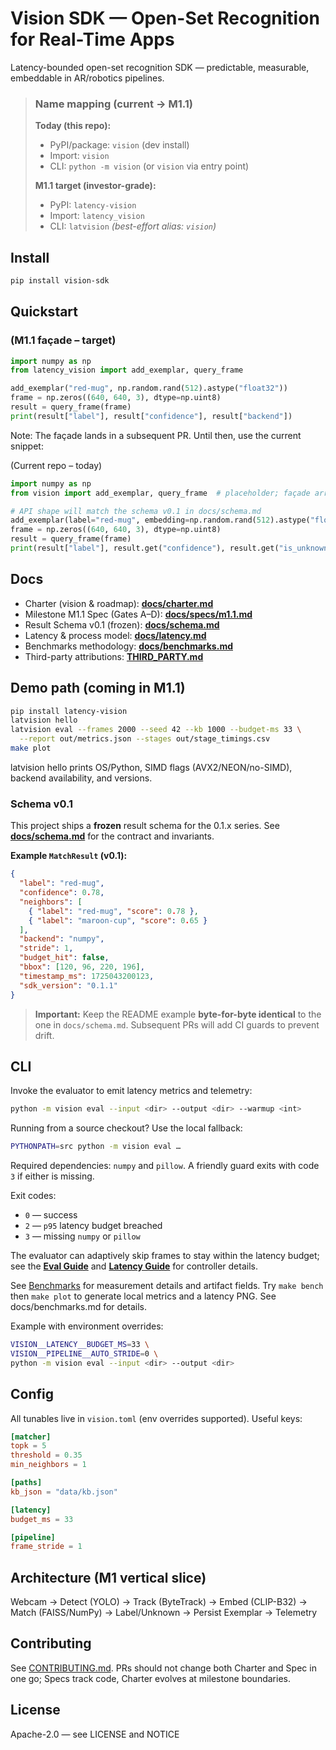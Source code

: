 # Vision SDK — Open-Set Recognition for Real-Time Apps

Latency-bounded open-set recognition SDK — predictable, measurable, embeddable in AR/robotics pipelines.

<!-- markdownlint-disable-next-line MD001 -->
> ### Name mapping (current → M1.1)
>
> **Today (this repo):**
>
> - PyPI/package: `vision` (dev install)
> - Import: `vision`
> - CLI: `python -m vision` (or `vision` via entry point)
>
> **M1.1 target (investor-grade):**
>
> - PyPI: `latency-vision`
> - Import: `latency_vision`
> - CLI: `latvision`  *(best-effort alias: `vision`)*

## Install

```bash
pip install vision-sdk
```

## Quickstart

### (M1.1 façade – target)

```python
import numpy as np
from latency_vision import add_exemplar, query_frame

add_exemplar("red-mug", np.random.rand(512).astype("float32"))
frame = np.zeros((640, 640, 3), dtype=np.uint8)
result = query_frame(frame)
print(result["label"], result["confidence"], result["backend"])
```

Note: The façade lands in a subsequent PR. Until then, use the current snippet:

(Current repo – today)

```python
import numpy as np
from vision import add_exemplar, query_frame  # placeholder; façade arrives in a later PR

# API shape will match the schema v0.1 in docs/schema.md
add_exemplar(label="red-mug", embedding=np.random.rand(512).astype("float32"))
frame = np.zeros((640, 640, 3), dtype=np.uint8)
result = query_frame(frame)
print(result["label"], result.get("confidence"), result.get("is_unknown"))
```

## Docs

- Charter (vision & roadmap): **[docs/charter.md](docs/charter.md)**
- Milestone M1.1 Spec (Gates A–D): **[docs/specs/m1.1.md](docs/specs/m1.1.md)**
- Result Schema v0.1 (frozen): **[docs/schema.md](docs/schema.md)**
- Latency & process model: **[docs/latency.md](docs/latency.md)**
- Benchmarks methodology: **[docs/benchmarks.md](docs/benchmarks.md)**
- Third-party attributions: **[THIRD_PARTY.md](THIRD_PARTY.md)**

## Demo path (coming in M1.1)

```bash
pip install latency-vision
latvision hello
latvision eval --frames 2000 --seed 42 --kb 1000 --budget-ms 33 \
  --report out/metrics.json --stages out/stage_timings.csv
make plot
```

latvision hello prints OS/Python, SIMD flags (AVX2/NEON/no-SIMD), backend availability, and versions.

### Schema v0.1

This project ships a **frozen** result schema for the 0.1.x series. See
**[docs/schema.md](docs/schema.md)** for the contract and invariants.

**Example `MatchResult` (v0.1):**

```json
{
  "label": "red-mug",
  "confidence": 0.78,
  "neighbors": [
    { "label": "red-mug", "score": 0.78 },
    { "label": "maroon-cup", "score": 0.65 }
  ],
  "backend": "numpy",
  "stride": 1,
  "budget_hit": false,
  "bbox": [120, 96, 220, 196],
  "timestamp_ms": 1725043200123,
  "sdk_version": "0.1.1"
}
```

> **Important:** Keep the README example **byte-for-byte identical** to the one in `docs/schema.md`. Subsequent PRs will add CI guards to prevent drift.

## CLI

Invoke the evaluator to emit latency metrics and telemetry:

```bash
python -m vision eval --input <dir> --output <dir> --warmup <int>
```

Running from a source checkout? Use the local fallback:

```bash
PYTHONPATH=src python -m vision eval …
```

Required dependencies: `numpy` and `pillow`. A friendly guard exits with code `3` if either is missing.

Exit codes:

- `0` — success
- `2` — `p95` latency budget breached
- `3` — missing `numpy` or `pillow`

The evaluator can adaptively skip frames to stay within the latency budget; see the **[Eval Guide](docs/eval.md)** and **[Latency Guide](docs/latency.md)** for controller details.

See [Benchmarks](docs/benchmarks.md)
for measurement details and artifact fields. Try `make bench` then `make plot` to generate local metrics and a latency PNG. See docs/benchmarks.md for details.

Example with environment overrides:

```bash
VISION__LATENCY__BUDGET_MS=33 \
VISION__PIPELINE__AUTO_STRIDE=0 \
python -m vision eval --input <dir> --output <dir>
```

## Config

All tunables live in `vision.toml` (env overrides supported). Useful keys:

```toml
[matcher]
topk = 5
threshold = 0.35
min_neighbors = 1

[paths]
kb_json = "data/kb.json"

[latency]
budget_ms = 33

[pipeline]
frame_stride = 1
```

## Architecture (M1 vertical slice)

Webcam → Detect (YOLO) → Track (ByteTrack) → Embed (CLIP-B32) → Match (FAISS/NumPy) → Label/Unknown → Persist Exemplar → Telemetry

## Contributing

See [CONTRIBUTING.md](CONTRIBUTING.md). PRs should not change both Charter and Spec in one go; Specs track code, Charter evolves at milestone boundaries.

## License

Apache-2.0 — see LICENSE and NOTICE
